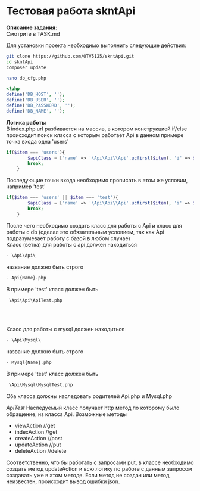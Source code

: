 # Тестовая работа skntApi

**Описание задания:**<br>
Смотрите в TASK.md</br>

Для установки проекта необходимо выполнить следующие действия:
```bash
git clone https://github.com/OTV5125/skntApi.git
cd skntApi
composer update
```

```bash
nano db_cfg.php
```

```php
<?php
define('DB_HOST', '');
define('DB_USER', '');
define('DB_PASSWORD', '');
define('DB_NAME', '');
```

**Логика работы**<br>
В index.php url разбивается на массив, в котором конструкцией if/else происходит поиск класса с которым работает Api
в данном примере точка входа одна 'users'

```php
if($item === 'users'){
        $apiClass = ['name' => '\Api\Api\\Api'.ucfirst($item), 'i' => $i];
        break;
    }
```

Последующие точки входа необходимо прописать в этом же условии, например 'test'

```php
if($item === 'users' || $item === 'test'){
        $apiClass = ['name' => '\Api\Api\\Api'.ucfirst($item), 'i' => $i];
        break;
    }
```

После чего необходимо создать класс для работы с Api и класс для работы с db (сделал это обязательным условием, так как Api подразумевает работу с базой в любом случае)<br>
Класс (ветка) для работы с api должен находиться 
```php
- \Api\Api\
```
 название должно быть строго 
 ```php
- Api{Name}.php
```
В примере 'test' класс должен быть
```php
 \Api\Api\ApiTest.php  
 ```
<br><br>


Класс для работы с mysql должен находиться 
```php
- \Api\Mysql\
```
 название должно быть строго 
 ```php
- Mysql{Name}.php
```
В примере 'test' класс должен быть

```php
 \Api\Mysql\MysqlTest.php  
 ```

Оба класса должны наследовать родителей Api.php и Mysql.php

*ApiTest*
Наследуемый класс получает http метод по которому было обращение, из класса Api. 
Возможные методы 
- viewAction //get
- indexAction //get 
- createAction //post
- updateAction //put
- deleteAction //delete

Соответственно, что бы работать с запросами put, в классе необходимо создать метод
updateAction и всю логику по работе с данным запросом создавать уже в этом методе. 
Если метод не создан или метод неизвестен, происходит вывод ошибки json. 

